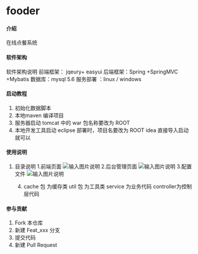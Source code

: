 # fooder

#### 介绍
在线点餐系统

#### 软件架构
软件架构说明 
前端框架： jqeury+ easyui
后端框架：Spring +SpringMVC +Mybatis
数据库：mysql 5.6
服务部署 ：linux / windows

#### 启动教程

1. 初始化数据脚本
2. 本地maven 编译项目
3. 服务器启动  tomcat 中的 war 包名称要改为 ROOT
4. 本地开发工具启动 eclipse 部署时，项目名要改为 ROOT
   idea 直接导入启动就可以

#### 使用说明

1. 目录说明
   1.前端页面
       ![输入图片说明](https://images.gitee.com/uploads/images/2019/0326/180605_c8197be2_2182950.jpeg "1553594720(1).jpg")
   2.后台管理页面
       ![输入图片说明](https://images.gitee.com/uploads/images/2019/0326/180749_0ecb85ad_2182950.jpeg "1553594853(1).jpg")
   3.配置文件 
       ![输入图片说明](https://images.gitee.com/uploads/images/2019/0326/180805_c9659b42_2182950.jpeg "1553594834(1).jpg")

   4. cache 包 为缓存类
      util 包 为工具类
      service 为业务代码
      controller为控制层代码
#### 参与贡献

1. Fork 本仓库
2. 新建 Feat_xxx 分支
3. 提交代码
4. 新建 Pull Request
